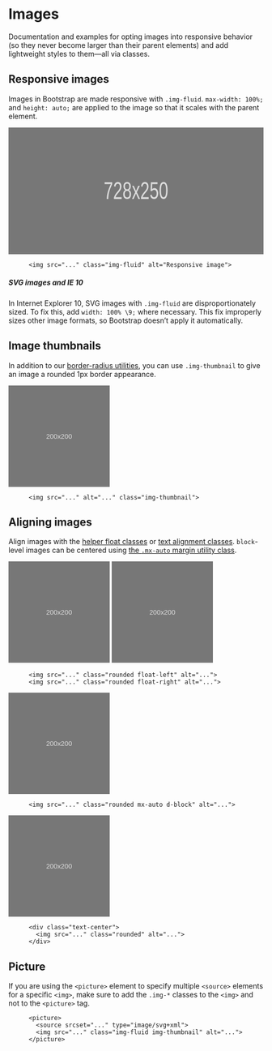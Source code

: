 <h1>Images</h1>
<p class="zc-lead">Documentation and examples for opting images into responsive behavior (so they never become larger than their parent elements) and add lightweight styles to them—all via classes.</p>

<h2>Responsive images</h2>

<p>Images in Bootstrap are made responsive with <code class="highlighter-rouge">.img-fluid</code>. <code class="highlighter-rouge">max-width: 100%;</code> and <code class="highlighter-rouge">height: auto;</code> are applied to the image so that it scales with the parent element.</p>

<div class="zc-example">
  <img data-src="holder.js/100px250" class="img-fluid" alt="100%x250" style="height: 250px; width: 100%; display: block;" src="data:image/svg+xml;charset=UTF-8,%3Csvg%20width%3D%22728%22%20height%3D%22250%22%20xmlns%3D%22http%3A%2F%2Fwww.w3.org%2F2000%2Fsvg%22%20viewBox%3D%220%200%20728%20250%22%20preserveAspectRatio%3D%22none%22%3E%3Cdefs%3E%3Cstyle%20type%3D%22text%2Fcss%22%3E%23holder_167cda2d11c%20text%20%7B%20fill%3Argba(255%2C255%2C255%2C.75)%3Bfont-weight%3Anormal%3Bfont-family%3AHelvetica%2C%20monospace%3Bfont-size%3A36pt%20%7D%20%3C%2Fstyle%3E%3C%2Fdefs%3E%3Cg%20id%3D%22holder_167cda2d11c%22%3E%3Crect%20width%3D%22728%22%20height%3D%22250%22%20fill%3D%22%23777%22%3E%3C%2Frect%3E%3Cg%3E%3Ctext%20x%3D%22271.9140625%22%20y%3D%22141.5%22%3E728x250%3C%2Ftext%3E%3C%2Fg%3E%3C%2Fg%3E%3C%2Fsvg%3E" data-holder-rendered="true">
</div>

<figure class="zc-highlight"><pre><code class="language-html" data-lang="html"><span class="nt">&lt;img</span> <span class="na">src=</span><span class="s">"..."</span> <span class="na">class=</span><span class="s">"img-fluid"</span> <span class="na">alt=</span><span class="s">"Responsive image"</span><span class="nt">&gt;</span></code></pre></figure>

<div class="zc-callout zc-callout-warning">
<h5 id="svg-images-and-ie-10">SVG images and IE 10</h5>

<p>In Internet Explorer 10, SVG images with <code class="highlighter-rouge">.img-fluid</code> are disproportionately sized. To fix this, add <code class="highlighter-rouge">width: 100% \9;</code> where necessary. This fix improperly sizes other image formats, so Bootstrap doesn’t apply it automatically.</p>
</div>

<h2>Image thumbnails</h2>

<p>In addition to our <a href="/docs/4.1/utilities/borders/">border-radius utilities</a>, you can use <code class="highlighter-rouge">.img-thumbnail</code> to give an image a rounded 1px border appearance.</p>

<div class="zc-example zc-example-images">
  <img data-src="holder.js/200x200" class="img-thumbnail" alt="200x200" src="data:image/svg+xml;charset=UTF-8,%3Csvg%20width%3D%22200%22%20height%3D%22200%22%20xmlns%3D%22http%3A%2F%2Fwww.w3.org%2F2000%2Fsvg%22%20viewBox%3D%220%200%20200%20200%22%20preserveAspectRatio%3D%22none%22%3E%3Cdefs%3E%3Cstyle%20type%3D%22text%2Fcss%22%3E%23holder_167cda2d123%20text%20%7B%20fill%3Argba(255%2C255%2C255%2C.75)%3Bfont-weight%3Anormal%3Bfont-family%3AHelvetica%2C%20monospace%3Bfont-size%3A10pt%20%7D%20%3C%2Fstyle%3E%3C%2Fdefs%3E%3Cg%20id%3D%22holder_167cda2d123%22%3E%3Crect%20width%3D%22200%22%20height%3D%22200%22%20fill%3D%22%23777%22%3E%3C%2Frect%3E%3Cg%3E%3Ctext%20x%3D%2274.4296875%22%20y%3D%22104.5%22%3E200x200%3C%2Ftext%3E%3C%2Fg%3E%3C%2Fg%3E%3C%2Fsvg%3E" data-holder-rendered="true" style="width: 200px; height: 200px;">
</div>

<figure class="zc-highlight"><pre><code class="language-html" data-lang="html"><span class="nt">&lt;img</span> <span class="na">src=</span><span class="s">"..."</span> <span class="na">alt=</span><span class="s">"..."</span> <span class="na">class=</span><span class="s">"img-thumbnail"</span><span class="nt">&gt;</span></code></pre></figure>

<h2>Aligning images</h2>

<p>Align images with the <a href="/docs/4.1/utilities/float">helper float classes</a> or <a href="/docs/4.1/utilities/text/#text-alignment">text alignment classes</a>. <code class="highlighter-rouge">block</code>-level images can be centered using <a href="/docs/4.1/utilities/spacing/#horizontal-centering">the <code class="highlighter-rouge">.mx-auto</code> margin utility class</a>.</p>

<div class="zc-example zc-example-images">
  <img data-src="holder.js/200x200" class="rounded float-left" alt="200x200" src="data:image/svg+xml;charset=UTF-8,%3Csvg%20width%3D%22200%22%20height%3D%22200%22%20xmlns%3D%22http%3A%2F%2Fwww.w3.org%2F2000%2Fsvg%22%20viewBox%3D%220%200%20200%20200%22%20preserveAspectRatio%3D%22none%22%3E%3Cdefs%3E%3Cstyle%20type%3D%22text%2Fcss%22%3E%23holder_167cda2d126%20text%20%7B%20fill%3Argba(255%2C255%2C255%2C.75)%3Bfont-weight%3Anormal%3Bfont-family%3AHelvetica%2C%20monospace%3Bfont-size%3A10pt%20%7D%20%3C%2Fstyle%3E%3C%2Fdefs%3E%3Cg%20id%3D%22holder_167cda2d126%22%3E%3Crect%20width%3D%22200%22%20height%3D%22200%22%20fill%3D%22%23777%22%3E%3C%2Frect%3E%3Cg%3E%3Ctext%20x%3D%2274.4296875%22%20y%3D%22104.5%22%3E200x200%3C%2Ftext%3E%3C%2Fg%3E%3C%2Fg%3E%3C%2Fsvg%3E" data-holder-rendered="true" style="width: 200px; height: 200px;">
  <img data-src="holder.js/200x200" class="rounded float-right" alt="200x200" style="width: 200px; height: 200px;" src="data:image/svg+xml;charset=UTF-8,%3Csvg%20width%3D%22200%22%20height%3D%22200%22%20xmlns%3D%22http%3A%2F%2Fwww.w3.org%2F2000%2Fsvg%22%20viewBox%3D%220%200%20200%20200%22%20preserveAspectRatio%3D%22none%22%3E%3Cdefs%3E%3Cstyle%20type%3D%22text%2Fcss%22%3E%23holder_167cda2d127%20text%20%7B%20fill%3Argba(255%2C255%2C255%2C.75)%3Bfont-weight%3Anormal%3Bfont-family%3AHelvetica%2C%20monospace%3Bfont-size%3A10pt%20%7D%20%3C%2Fstyle%3E%3C%2Fdefs%3E%3Cg%20id%3D%22holder_167cda2d127%22%3E%3Crect%20width%3D%22200%22%20height%3D%22200%22%20fill%3D%22%23777%22%3E%3C%2Frect%3E%3Cg%3E%3Ctext%20x%3D%2274.4296875%22%20y%3D%22104.5%22%3E200x200%3C%2Ftext%3E%3C%2Fg%3E%3C%2Fg%3E%3C%2Fsvg%3E" data-holder-rendered="true">
</div>

<figure class="zc-highlight"><pre><code class="language-html" data-lang="html"><span class="nt">&lt;img</span> <span class="na">src=</span><span class="s">"..."</span> <span class="na">class=</span><span class="s">"rounded float-left"</span> <span class="na">alt=</span><span class="s">"..."</span><span class="nt">&gt;</span>
<span class="nt">&lt;img</span> <span class="na">src=</span><span class="s">"..."</span> <span class="na">class=</span><span class="s">"rounded float-right"</span> <span class="na">alt=</span><span class="s">"..."</span><span class="nt">&gt;</span></code></pre></figure>

<div class="zc-example zc-example-images">
  <img data-src="holder.js/200x200" class="rounded mx-auto d-block" alt="200x200" src="data:image/svg+xml;charset=UTF-8,%3Csvg%20width%3D%22200%22%20height%3D%22200%22%20xmlns%3D%22http%3A%2F%2Fwww.w3.org%2F2000%2Fsvg%22%20viewBox%3D%220%200%20200%20200%22%20preserveAspectRatio%3D%22none%22%3E%3Cdefs%3E%3Cstyle%20type%3D%22text%2Fcss%22%3E%23holder_167cda2d12a%20text%20%7B%20fill%3Argba(255%2C255%2C255%2C.75)%3Bfont-weight%3Anormal%3Bfont-family%3AHelvetica%2C%20monospace%3Bfont-size%3A10pt%20%7D%20%3C%2Fstyle%3E%3C%2Fdefs%3E%3Cg%20id%3D%22holder_167cda2d12a%22%3E%3Crect%20width%3D%22200%22%20height%3D%22200%22%20fill%3D%22%23777%22%3E%3C%2Frect%3E%3Cg%3E%3Ctext%20x%3D%2274.4296875%22%20y%3D%22104.5%22%3E200x200%3C%2Ftext%3E%3C%2Fg%3E%3C%2Fg%3E%3C%2Fsvg%3E" data-holder-rendered="true" style="width: 200px; height: 200px;">
</div>

<figure class="zc-highlight"><pre><code class="language-html" data-lang="html"><span class="nt">&lt;img</span> <span class="na">src=</span><span class="s">"..."</span> <span class="na">class=</span><span class="s">"rounded mx-auto d-block"</span> <span class="na">alt=</span><span class="s">"..."</span><span class="nt">&gt;</span></code></pre></figure>

<div class="zc-example zc-example-images">
  <div class="text-center">
    <img data-src="holder.js/200x200" class="rounded" alt="200x200" src="data:image/svg+xml;charset=UTF-8,%3Csvg%20width%3D%22200%22%20height%3D%22200%22%20xmlns%3D%22http%3A%2F%2Fwww.w3.org%2F2000%2Fsvg%22%20viewBox%3D%220%200%20200%20200%22%20preserveAspectRatio%3D%22none%22%3E%3Cdefs%3E%3Cstyle%20type%3D%22text%2Fcss%22%3E%23holder_167cda2d12d%20text%20%7B%20fill%3Argba(255%2C255%2C255%2C.75)%3Bfont-weight%3Anormal%3Bfont-family%3AHelvetica%2C%20monospace%3Bfont-size%3A10pt%20%7D%20%3C%2Fstyle%3E%3C%2Fdefs%3E%3Cg%20id%3D%22holder_167cda2d12d%22%3E%3Crect%20width%3D%22200%22%20height%3D%22200%22%20fill%3D%22%23777%22%3E%3C%2Frect%3E%3Cg%3E%3Ctext%20x%3D%2274.4296875%22%20y%3D%22104.5%22%3E200x200%3C%2Ftext%3E%3C%2Fg%3E%3C%2Fg%3E%3C%2Fsvg%3E" data-holder-rendered="true" style="width: 200px; height: 200px;">
  </div>
</div>

<figure class="zc-highlight"><pre><code class="language-html" data-lang="html"><span class="nt">&lt;div</span> <span class="na">class=</span><span class="s">"text-center"</span><span class="nt">&gt;</span>
  <span class="nt">&lt;img</span> <span class="na">src=</span><span class="s">"..."</span> <span class="na">class=</span><span class="s">"rounded"</span> <span class="na">alt=</span><span class="s">"..."</span><span class="nt">&gt;</span>
<span class="nt">&lt;/div&gt;</span></code></pre></figure>

<h2>Picture</h2>

<p>If you are using the <code class="highlighter-rouge">&lt;picture&gt;</code> element to specify multiple <code class="highlighter-rouge">&lt;source&gt;</code> elements for a specific <code class="highlighter-rouge">&lt;img&gt;</code>, make sure to add the <code class="highlighter-rouge">.img-*</code> classes to the <code class="highlighter-rouge">&lt;img&gt;</code> and not to the <code class="highlighter-rouge">&lt;picture&gt;</code> tag.</p>

<figure class="zc-highlight"><pre><code class="language-html" data-lang="html">​<span class="nt">&lt;picture&gt;</span>
  <span class="nt">&lt;source</span> <span class="na">srcset=</span><span class="s">"..."</span> <span class="na">type=</span><span class="s">"image/svg+xml"</span><span class="nt">&gt;</span>
  <span class="nt">&lt;img</span> <span class="na">src=</span><span class="s">"..."</span> <span class="na">class=</span><span class="s">"img-fluid img-thumbnail"</span> <span class="na">alt=</span><span class="s">"..."</span><span class="nt">&gt;</span>
<span class="nt">&lt;/picture&gt;</span></code></pre></figure>